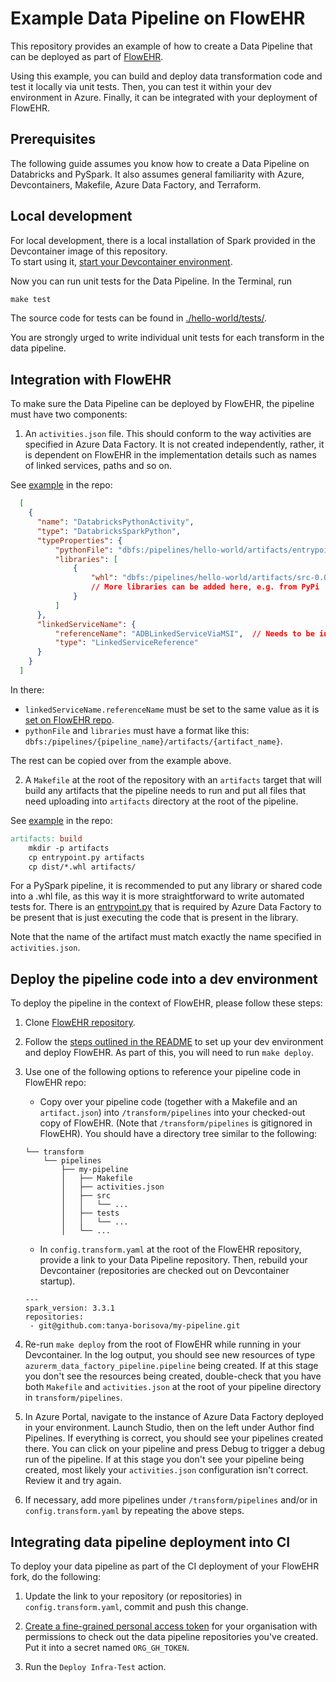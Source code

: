 # Example Data Pipeline on FlowEHR

This repository provides an example of how to create a Data Pipeline that can be deployed as part of [FlowEHR](https://github.com/UCLH-Foundry/FlowEHR).

Using this example, you can build and deploy data transformation code and test it locally via unit tests. Then, you can test it within your dev environment in Azure. Finally, it can be integrated with your deployment of FlowEHR.

## Prerequisites

The following guide assumes you know how to create a Data Pipeline on Databricks and PySpark. It also assumes general familiarity with Azure, Devcontainers, Makefile, Azure Data Factory, and Terraform.

## Local development

For local development, there is a local installation of Spark provided in the Devcontainer image of this repository.  
To start using it, [start your Devcontainer environment](https://code.visualstudio.com/docs/devcontainers/tutorial).

Now you can run unit tests for the Data Pipeline. In the Terminal, run

```Makefile
make test
```

The source code for tests can be found in [./hello-world/tests/](./hello-world/tests/).

You are strongly urged to write individual unit tests for each transform in the data pipeline.

## Integration with FlowEHR

To make sure the Data Pipeline can be deployed by FlowEHR, the pipeline must have two components:

1. An `activities.json` file. This should conform to the way activities are specified in Azure Data Factory. It is not created independently, rather, it is dependent on FlowEHR in the implementation details such as names of linked services, paths and so on.

See [example](./hello-world/activities.json) in the repo:

```json
  [
    {
      "name": "DatabricksPythonActivity",
      "type": "DatabricksSparkPython",
      "typeProperties": {
          "pythonFile": "dbfs:/pipelines/hello-world/artifacts/entrypoint.py",  // Will be uploaded to DBFS by Terraform configuration in FlowEHR repo
          "libraries": [
              {
                  "whl": "dbfs:/pipelines/hello-world/artifacts/src-0.0.1-py3-none-any.whl"  // Will be uploaded to DBFS by a script in FlowEHR repo
                  // More libraries can be added here, e.g. from PyPi
              }
          ]
      },
      "linkedServiceName": {
          "referenceName": "ADBLinkedServiceViaMSI",  // Needs to be in sync with what is set in FlowEHR
          "type": "LinkedServiceReference"
      }
    }
  ]
```

In there: 
- `linkedServiceName.referenceName` must be set to the same value as it is [set on FlowEHR repo](https://github.com/UCLH-Foundry/FlowEHR/blob/main/infrastructure/transform/locals.tf#L19).
- `pythonFile` and `libraries` must have a format like this:
`dbfs:/pipelines/{pipeline_name}/artifacts/{artifact_name}`. 

The rest can be copied over from the example above.

2. A `Makefile` at the root of the repository with an `artifacts` target that will build any artifacts that the pipeline needs to run and put all files that need uploading into `artifacts` directory at the root of the pipeline.

See [example](./hello-world/Makefile) in the repo:

```Makefile
artifacts: build
	mkdir -p artifacts
	cp entrypoint.py artifacts
	cp dist/*.whl artifacts/
```

For a PySpark pipeline, it is recommended to put any library or shared code into a .whl file, as this way it is more straightforward to write automated tests for. There is an [entrypoint.py](./hello-world/entrypoint.py) that is required by Azure Data Factory to be present that is just executing the code that is present in the library.

Note that the name of the artifact must match exactly the name specified in `activities.json`.

## Deploy the pipeline code into a dev environment 

To deploy the pipeline in the context of FlowEHR, please follow these steps:

1. Clone [FlowEHR repository](https://github.com/UCLH-Foundry/FlowEHR).

1. Follow the [steps outlined in the README](https://github.com/UCLH-Foundry/FlowEHR#getting-started) to set up your dev environment and deploy FlowEHR. As part of this, you will need to run `make deploy`. 

1. Use one of the following options to reference your pipeline code in FlowEHR repo:

    * Copy over your pipeline code (together with a Makefile and an `artifact.json`) into `/transform/pipelines` into your checked-out copy of FlowEHR. (Note that `/transform/pipelines` is gitignored in FlowEHR). You should have a directory tree similar to the following:

    ```
    └── transform
        └── pipelines
            ├── my-pipeline 
            │   ├── Makefile
            │   ├── activities.json
            │   ├── src
            │   │   └── ...
            │   ├── tests
            │   │   └── ...
            │   └── ...
    ```

    * In `config.transform.yaml` at the root of the FlowEHR repository, provide a link to your Data Pipeline repository. Then, rebuild your Devcontainer (repositories are checked out on Devcontainer startup).
    ```
    ---
    spark_version: 3.3.1
    repositories:
     - git@github.com:tanya-borisova/my-pipeline.git
    ```

1. Re-run `make deploy` from the root of FlowEHR while running in your Devcontainer. In the log output, you should see new resources of type `azurerm_data_factory_pipeline.pipeline` being created. 
If at this stage you don't see the resources being created, double-check that you have both `Makefile` and `activities.json` at the root of your pipeline directory in `transform/pipelines`.

1. In Azure Portal, navigate to the instance of Azure Data Factory deployed in your environment. Launch Studio, then on the left under Author find Pipelines. If everything is correct, you should see your pipelines created there. You can click on your pipeline and press Debug to trigger a debug run of the pipeline. If at this stage you don't see your pipeline being created, most likely your `activities.json` configuration isn't correct. Review it and try again.

1. If necessary, add more pipelines under `/transform/pipelines` and/or in `config.transform.yaml` by repeating the above steps.

## Integrating data pipeline deployment into CI

To deploy your data pipeline as part of the CI deployment of your FlowEHR fork, do the following:

1. Update the link to your repository (or repositories) in `config.transform.yaml`, commit and push this change.

1. [Create a fine-grained personal access token](https://docs.github.com/en/authentication/keeping-your-account-and-data-secure/creating-a-personal-access-token) for your organisation with permissions to check out the data pipeline repositories you've created. Put it into a secret named `ORG_GH_TOKEN`. 

1. Run the `Deploy Infra-Test` action.